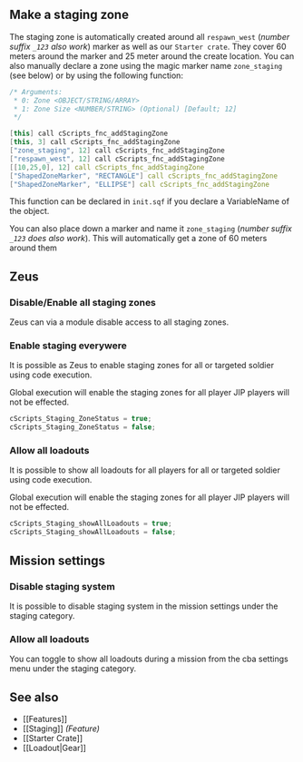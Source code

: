 ## Make a staging zone
The staging zone is automatically created around all `respawn_west` (_number suffix `_123` also work_) marker as well as our `Starter crate`. They cover 60 meters around the marker and 25 meter around the create location.
You can also manually declare a zone using the magic marker name `zone_staging` (see below) or by using the following function:
```cpp
/* Arguments:
 * 0: Zone <OBJECT/STRING/ARRAY>
 * 1: Zone Size <NUMBER/STRING> (Optional) [Default; 12]
 */

[this] call cScripts_fnc_addStagingZone
[this, 3] call cScripts_fnc_addStagingZone
["zone_staging", 12] call cScripts_fnc_addStagingZone
["respawn_west", 12] call cScripts_fnc_addStagingZone
[[10,25,0], 12] call cScripts_fnc_addStagingZone
["ShapedZoneMarker", "RECTANGLE"] call cScripts_fnc_addStagingZone
["ShapedZoneMarker", "ELLIPSE"] call cScripts_fnc_addStagingZone
```
This function can be declared in `init.sqf` if you declare a VariableName of the object.

You can also place down a marker and name it `zone_staging` (_number suffix `_123` does also work_). This will automatically get a zone of 60 meters around them

## Zeus
### Disable/Enable all staging zones
Zeus can via a module disable access to all staging zones.

### Enable staging everywere
It is possible as Zeus to enable staging zones for all or targeted soldier using code execution.

Global execution will enable the staging zones for all player JIP players will not be effected.

```hpp
cScripts_Staging_ZoneStatus = true;
cScripts_Staging_ZoneStatus = false;
```

### Allow all loadouts
It is possible to show all loadouts for all players for all or targeted soldier using code execution.

Global execution will enable the staging zones for all player JIP players will not be effected.
```cpp
cScripts_Staging_showAllLoadouts = true;
cScripts_Staging_showAllLoadouts = false;
```

## Mission settings
### Disable staging system
It is possible to disable staging system in the mission settings under the staging category.

### Allow all loadouts
You can toggle to show all loadouts during a mission from the cba settings menu under the staging category.

## See also
- [[Features]]
- [[Staging]] _(Feature)_
- [[Starter Crate]]
- [[Loadout|Gear]]

